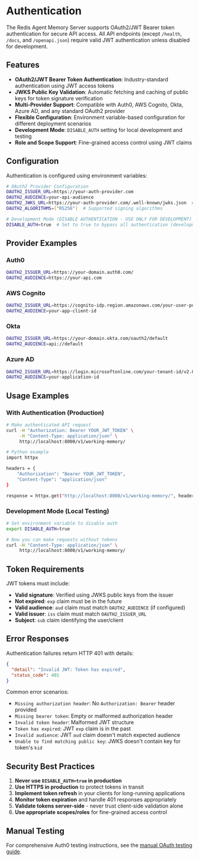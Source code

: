 # Authentication

The Redis Agent Memory Server supports OAuth2/JWT Bearer token authentication for secure API access. All API endpoints (except `/health`, `/docs`, and `/openapi.json`) require valid JWT authentication unless disabled for development.

## Features

- **OAuth2/JWT Bearer Token Authentication**: Industry-standard authentication using JWT access tokens
- **JWKS Public Key Validation**: Automatic fetching and caching of public keys for token signature verification
- **Multi-Provider Support**: Compatible with Auth0, AWS Cognito, Okta, Azure AD, and any standard OAuth2 provider
- **Flexible Configuration**: Environment variable-based configuration for different deployment scenarios
- **Development Mode**: `DISABLE_AUTH` setting for local development and testing
- **Role and Scope Support**: Fine-grained access control using JWT claims

## Configuration

Authentication is configured using environment variables:

```bash
# OAuth2 Provider Configuration
OAUTH2_ISSUER_URL=https://your-auth-provider.com
OAUTH2_AUDIENCE=your-api-audience
OAUTH2_JWKS_URL=https://your-auth-provider.com/.well-known/jwks.json  # Optional, auto-derived from issuer
OAUTH2_ALGORITHMS=["RS256"]  # Supported signing algorithms

# Development Mode (DISABLE AUTHENTICATION - USE ONLY FOR DEVELOPMENT)
DISABLE_AUTH=true  # Set to true to bypass all authentication (development only)
```

## Provider Examples

### Auth0

```bash
OAUTH2_ISSUER_URL=https://your-domain.auth0.com/
OAUTH2_AUDIENCE=https://your-api.com
```

### AWS Cognito

```bash
OAUTH2_ISSUER_URL=https://cognito-idp.region.amazonaws.com/your-user-pool-id
OAUTH2_AUDIENCE=your-app-client-id
```

### Okta

```bash
OAUTH2_ISSUER_URL=https://your-domain.okta.com/oauth2/default
OAUTH2_AUDIENCE=api://default
```

### Azure AD

```bash
OAUTH2_ISSUER_URL=https://login.microsoftonline.com/your-tenant-id/v2.0
OAUTH2_AUDIENCE=your-application-id
```

## Usage Examples

### With Authentication (Production)

```bash
# Make authenticated API request
curl -H "Authorization: Bearer YOUR_JWT_TOKEN" \
     -H "Content-Type: application/json" \
     http://localhost:8000/v1/working-memory/

# Python example
import httpx

headers = {
    "Authorization": "Bearer YOUR_JWT_TOKEN",
    "Content-Type": "application/json"
}

response = httpx.get("http://localhost:8000/v1/working-memory/", headers=headers)
```

### Development Mode (Local Testing)

```bash
# Set environment variable to disable auth
export DISABLE_AUTH=true

# Now you can make requests without tokens
curl -H "Content-Type: application/json" \
     http://localhost:8000/v1/working-memory/
```

## Token Requirements

JWT tokens must include:

- **Valid signature**: Verified using JWKS public keys from the issuer
- **Not expired**: `exp` claim must be in the future
- **Valid audience**: `aud` claim must match `OAUTH2_AUDIENCE` (if configured)
- **Valid issuer**: `iss` claim must match `OAUTH2_ISSUER_URL`
- **Subject**: `sub` claim identifying the user/client

## Error Responses

Authentication failures return HTTP 401 with details:

```json
{
  "detail": "Invalid JWT: Token has expired",
  "status_code": 401
}
```

Common error scenarios:

- `Missing authorization header`: No `Authorization: Bearer` header provided
- `Missing bearer token`: Empty or malformed authorization header
- `Invalid token header`: Malformed JWT structure
- `Token has expired`: JWT `exp` claim is in the past
- `Invalid audience`: JWT `aud` claim doesn't match expected audience
- `Unable to find matching public key`: JWKS doesn't contain key for token's `kid`

## Security Best Practices

1. **Never use `DISABLE_AUTH=true` in production**
2. **Use HTTPS in production** to protect tokens in transit
3. **Implement token refresh** in your clients for long-running applications
4. **Monitor token expiration** and handle 401 responses appropriately
5. **Validate tokens server-side** - never trust client-side validation alone
6. **Use appropriate scopes/roles** for fine-grained access control

## Manual Testing

For comprehensive Auth0 testing instructions, see the [manual OAuth testing guide](../manual_oauth_qa/README.md).
